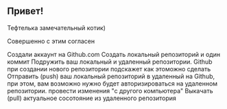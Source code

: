 ## Привет!

Тефтелька замечательный котик)

Совершенно с этим согласен

Создали аккаунт на Github.com
Создать локальный репозиторий и один коммит
Подружить ваш локальный и удаленный репозитории. Github при создании нового репозитории подскажет как этоможно сделать\
Отправить (push) ваш локальный репозиторий в удаленный на Github, при этом, вам возможно нужно будет авторизироваться на удаленном репозитории.
провести изменения "с другого компьютера"
Выкачать (pull) актуальное сосотояние из удаленного репозитория 